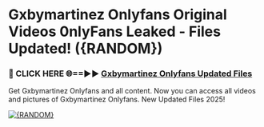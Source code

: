 # Gxbymartinez Onlyfans Original Videos 0nlyFans Leaked - Files Updated! ({RANDOM})

<h3>🔴 CLICK HERE 🌐==►► <a href="https://betterlinks.top/A2PfLJ" rel="nofollow">Gxbymartinez Onlyfans Updated Files</a></h3>

Get Gxbymartinez Onlyfans and all content. Now you can access all videos and pictures of Gxbymartinez Onlyfans. New Updated Files 2025!

[![{RANDOM}](https://i.imgur.com/ppqm5kG.gif)](https://betterlinks.top/A2PfLJ)